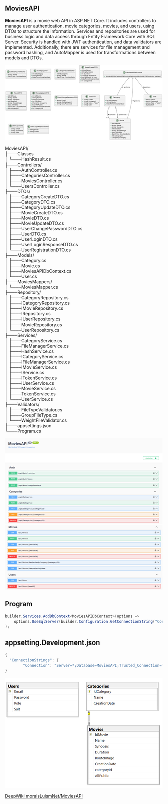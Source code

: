 ## MoviesAPI

**MoviesAPI** is a movie web API in ASP.NET Core. It includes controllers to manage user authentication, movie categories, movies, and users, using DTOs to structure the information. Services and repositories are used for business logic and data access through Entity Framework Core with SQL Server. Security is handled with JWT authentication, and data validators are implemented. Additionally, there are services for file management and password hashing, and AutoMapper is used for transformations between models and DTOs.

![MoviesAPI](img/UML.png)

MoviesAPI/  
├───Classes  
│   └───HashResult.cs    
├───Controllers/  
│   ├───AuthController.cs    
│   ├───CategoriesController.cs    
│   ├───MoviesController.cs    
│   └───UsersController.cs    
├───DTOs/  
│   ├───CategoryCreateDTO.cs  
│   ├───CategoryDTO.cs    
│   ├───CategoryUpdateDTO.cs    
│   ├───MovieCreateDTO.cs    
│   ├───MovieDTO.cs    
│   ├───MovieUpdateDTO.cs    
│   ├───UserChangePasswordDTO.cs    
│   ├───UserDTO.cs    
│   ├───UserLoginDTO.cs  
│   ├───UserLoginResponseDTO.cs  
│   └───UserRegistrationDTO.cs  
├───Models/  
│   ├───Category.cs  
│   ├───Movie.cs  
│   ├───MoviesAPIDbContext.cs  
│   └───User.cs  
├───MoviesMappers/  
│   └───MoviesMapper.cs  
├───Repository/  
│   ├───CategoryRepository.cs  
│   ├───ICategoryRepository.cs  
│   ├───IMovieRepository.cs  
│   ├───IRepository.cs  
│   ├───IUserRepository.cs  
│   ├───MovieRepository.cs  
│   └───UserRepository.cs  
├───Services/  
│   ├───CategoryService.cs  
│   ├───FileManagerService.cs  
│   ├───HashService.cs  
│   ├───ICategoryService.cs  
│   ├───IFileManagerService.cs  
│   ├───IMovieService.cs  
│   ├───IService.cs  
│   ├───ITokenService.cs  
│   ├───IUserService.cs  
│   ├───MovieService.cs  
│   ├───TokenService.cs   
│   └───UserService.cs  
├───Validators/  
│   ├───FileTypeValidator.cs  
│   ├───GroupFileType.cs  
│   └───WeightFileValidator.cs  
├───appsettings.json  
└───Program.cs

![MoviesAPI](img/1.png)
![MoviesAPI](img/2.png)

## Program
```cs
builder.Services.AddDbContext<MoviesAPIDbContext>(options =>
    options.UseSqlServer(builder.Configuration.GetConnectionString("Connection"))
);
``` 

## appsetting.Development.json
```cs
{
  "ConnectionStrings": {
        "Connection": "Server=*;Database=MoviesAPI;Trusted_Connection=True;TrustServerCertificate=True;MultipleActiveResultSets=True"
}
``` 

![MoviesAPI](img/DB.png)

[DeepWiki moraisLuismNet/MoviesAPI](https://deepwiki.com/moraisLuismNet/MoviesAPI)
